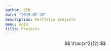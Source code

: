```yaml
---
author: EPH
date: "2019-02-28"
description: Portfolio projects
menu: main
title: Projects
---
```


$$ \frac{x^2}{2} $$